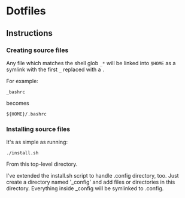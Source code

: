 # Dotfiles

## Instructions
### Creating source files

Any file which matches the shell glob `_*` will be linked into `$HOME`
as a symlink with the first `_`  replaced with a `.`

For example:

    _bashrc

becomes

    ${HOME}/.bashrc

### Installing source files
It's as simple as running:

    ./install.sh

From this top-level directory.

I've extended the install.sh script to handle .config directory, too.
Just create a directory named '_config' and add files or directories in this directory.
Everything inside _config will be symlinked to .config.
